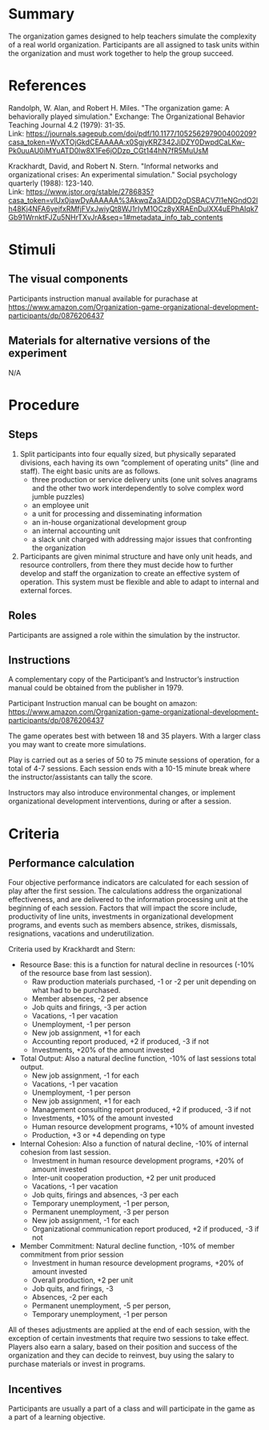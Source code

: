 # Summary
The organization games designed to help teachers simulate the complexity of a real world organization.  Participants are all assigned to task units within the organization and must work together to help the group succeed.

# References
Randolph, W. Alan, and Robert H. Miles. "The organization game: A behaviorally played simulation." Exchange: The Organizational Behavior Teaching Journal 4.2 (1979): 31-35.  
Link: https://journals.sagepub.com/doi/pdf/10.1177/105256297900400209?casa_token=WvXTOjGkdCEAAAAA:x0SgjyKRZ342JiDZY0DwpdCaLKw-Pk0uuAU0iMYuATD0lw8X1Fe6jODzp_CGt144hN7fR5MuUsM

Krackhardt, David, and Robert N. Stern. "Informal networks and organizational crises: An experimental simulation." Social psychology quarterly (1988): 123-140.  
Link: https://www.jstor.org/stable/2786835?casa_token=vlUx0jawDyAAAAAA%3AkwqZa3AIDD2gDSBACV7l1eNGndO2lh48Kj4NFA6yejfxRMfjFVxJwiyQt8WJ1rIyM1OCz8yXRAEnDulXX4uEPhAIqk7Gb91WrnktFJZu5NHrTXvJrA&seq=1#metadata_info_tab_contents

# Stimuli
## The visual components
Participants instruction manual available for purachase at  
https://www.amazon.com/Organization-game-organizational-development-participants/dp/0876206437

## Materials for alternative versions of the experiment 
N/A

# Procedure
## Steps
1. Split participants into four equally sized, but physically separated divisions, each having its own “complement of operating units” (line and staff).  The eight basic units are as follows.
    - three production or service delivery units (one unit solves anagrams and the other two work interdependently to solve complex word jumble puzzles)
    - an employee unit
    - a unit for processing and disseminating information
    - an in-house organizational development group
    - an internal accounting unit
    - a slack unit charged with addressing major issues that confronting the organization
2. Participants are given minimal structure and have only unit heads, and resource controllers, from there they must decide how to further develop and staff the organization to create an effective system of operation.  This system must be flexible and able to adapt to internal and external forces.

## Roles 
Participants are assigned a role within the simulation by the instructor.

## Instructions
A complementary copy of the Participant’s and Instructor’s instruction manual could be obtained from the publisher in 1979.

Participant Instruction manual can be bought on amazon:
https://www.amazon.com/Organization-game-organizational-development-participants/dp/0876206437


The game operates best with between 18 and 35 players.  With a larger class you may want to create more simulations.

Play is carried out as a series of 50 to 75 minute sessions of operation, for a total of 4-7 sessions.  Each session ends with a 10-15 minute break where the instructor/assistants can tally the score.

Instructors may also introduce environmental changes, or implement organizational development interventions, during or after a session.

# Criteria
## Performance calculation
Four objective performance indicators are calculated for each session of play after the first session.  The calculations address the organizational effectiveness, and are delivered to the information processing unit at the beginning of each session.  Factors that will impact the score include, productivity of line units, investments in organizational development programs, and events such as members absence, strikes, dismissals, resignations, vacations and underutilization.

Criteria used by Krackhardt and Stern:  
- Resource Base: this is a function for natural decline in resources (-10% of the resource base from last session). 
    - Raw production materials purchased, -1 or -2 per unit depending on what had to be purchased.
    - Member absences, -2 per absence
    - Job quits and firings, -3 per action
    - Vacations, -1 per vacation
    - Unemployment, -1 per person
    - New job assignment, +1 for each
    - Accounting report produced, +2 if produced, -3 if not
    - Investments, +20% of the amount invested
- Total Output: Also a natural decline function, -10% of last sessions total output.
    - New job assignment, -1 for each
    - Vacations, -1 per vacation
    - Unemployment, -1 per person
    - New job assignment, +1 for each
    - Management consulting report produced, +2 if produced, -3 if not
    - Investments, +10% of the amount invested
    - Human resource development programs, +10% of amount invested
    - Production, +3 or +4 depending on type
- Internal Cohesion: Also a function of natural decline, -10% of internal cohesion from last session.
    - Investment in human resource development programs, +20% of amount invested
    - Inter-unit cooperation production, +2 per unit produced
    - Vacations, -1 per vacation
    - Job quits, firings and absences, -3 per each
    - Temporary unemployment, -1 per person, 
    - Permanent unemployment, -3 per person
    - New job assignment, -1 for each
    - Organizational communication report produced, +2 if produced, -3 if not
- Member Commitment: Natural decline function, -10% of member commitment from prior session
    - Investment in human resource development programs, +20% of amount invested
    - Overall production, +2 per unit
    - Job quits, and firings, -3
    - Absences, -2 per each
    - Permanent unemployment, -5 per person,
    - Temporary unemployment, -1 per person 

All of theses adjustments are applied at the end of each session, with the exception of certain investments that require two sessions to take effect.  Players also earn a salary, based on their position and success of the organization and they can decide to reinvest, buy using the salary to purchase materials or invest in programs.

## Incentives
Participants are usually a part of a class and will participate in the game as a part of a learning objective.
